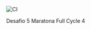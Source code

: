![CI](https://github.com/yurikoster1/maratona_desafio5/workflows/CI/badge.svg)

Desafio 5 Maratona Full Cycle 4

